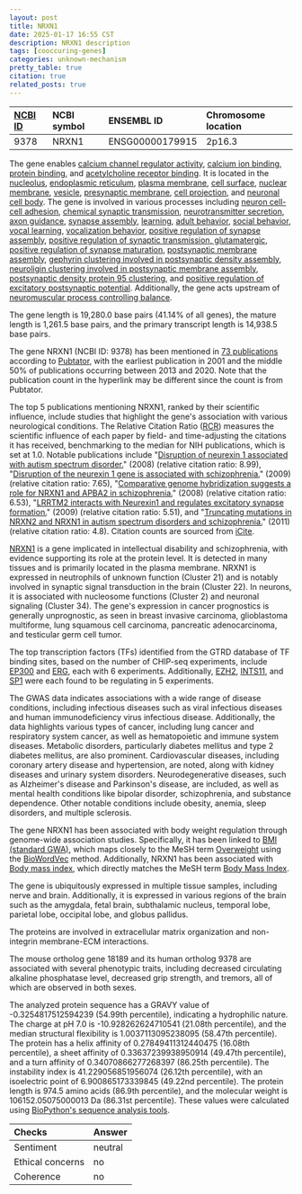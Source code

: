 ```yaml
---
layout: post
title: NRXN1
date: 2025-01-17 16:55 CST
description: NRXN1 description
tags: [cooccuring-genes]
categories: unknown-mechanism
pretty_table: true
citation: true
related_posts: true
---
```




| [NCBI ID](https://www.ncbi.nlm.nih.gov/gene/9378) | NCBI symbol | ENSEMBL ID | Chromosome location |
| :-------- | :------- | :-------- | :------- |
| 9378  | NRXN1 | ENSG00000179915 | 2p16.3 |



The gene enables [calcium channel regulator activity](https://amigo.geneontology.org/amigo/term/GO:0005246), [calcium ion binding](https://amigo.geneontology.org/amigo/term/GO:0005509), [protein binding](https://amigo.geneontology.org/amigo/term/GO:0005515), and [acetylcholine receptor binding](https://amigo.geneontology.org/amigo/term/GO:0033130). It is located in the [nucleolus](https://amigo.geneontology.org/amigo/term/GO:0005730), [endoplasmic reticulum](https://amigo.geneontology.org/amigo/term/GO:0005783), [plasma membrane](https://amigo.geneontology.org/amigo/term/GO:0005886), [cell surface](https://amigo.geneontology.org/amigo/term/GO:0009986), [nuclear membrane](https://amigo.geneontology.org/amigo/term/GO:0031965), [vesicle](https://amigo.geneontology.org/amigo/term/GO:0031982), [presynaptic membrane](https://amigo.geneontology.org/amigo/term/GO:0042734), [cell projection](https://amigo.geneontology.org/amigo/term/GO:0042995), and [neuronal cell body](https://amigo.geneontology.org/amigo/term/GO:0043025). The gene is involved in various processes including [neuron cell-cell adhesion](https://amigo.geneontology.org/amigo/term/GO:0007158), [chemical synaptic transmission](https://amigo.geneontology.org/amigo/term/GO:0007268), [neurotransmitter secretion](https://amigo.geneontology.org/amigo/term/GO:0007269), [axon guidance](https://amigo.geneontology.org/amigo/term/GO:0007411), [synapse assembly](https://amigo.geneontology.org/amigo/term/GO:0007416), [learning](https://amigo.geneontology.org/amigo/term/GO:0007612), [adult behavior](https://amigo.geneontology.org/amigo/term/GO:0030534), [social behavior](https://amigo.geneontology.org/amigo/term/GO:0035176), [vocal learning](https://amigo.geneontology.org/amigo/term/GO:0042297), [vocalization behavior](https://amigo.geneontology.org/amigo/term/GO:0071625), [positive regulation of synapse assembly](https://amigo.geneontology.org/amigo/term/GO:0051965), [positive regulation of synaptic transmission, glutamatergic](https://amigo.geneontology.org/amigo/term/GO:0051968), [positive regulation of synapse maturation](https://amigo.geneontology.org/amigo/term/GO:0090129), [postsynaptic membrane assembly](https://amigo.geneontology.org/amigo/term/GO:0097104), [gephyrin clustering involved in postsynaptic density assembly](https://amigo.geneontology.org/amigo/term/GO:0097116), [neuroligin clustering involved in postsynaptic membrane assembly](https://amigo.geneontology.org/amigo/term/GO:0097118), [postsynaptic density protein 95 clustering](https://amigo.geneontology.org/amigo/term/GO:0097119), and [positive regulation of excitatory postsynaptic potential](https://amigo.geneontology.org/amigo/term/GO:2000463). Additionally, the gene acts upstream of [neuromuscular process controlling balance](https://amigo.geneontology.org/amigo/term/GO:0050885).


The gene length is 19,280.0 base pairs (41.14% of all genes), the mature length is 1,261.5 base pairs, and the primary transcript length is 14,938.5 base pairs.


The gene NRXN1 (NCBI ID: 9378) has been mentioned in [73 publications](https://pubmed.ncbi.nlm.nih.gov/?term=%22NRXN1%22) according to [Pubtator](https://academic.oup.com/nar/article/47/W1/W587/5494727), with the earliest publication in 2001 and the middle 50% of publications occurring between 2013 and 2020. Note that the publication count in the hyperlink may be different since the count is from Pubtator.


The top 5 publications mentioning NRXN1, ranked by their scientific influence, include studies that highlight the gene's association with various neurological conditions. The Relative Citation Ratio ([RCR](https://journals.plos.org/plosbiology/article?id=10.1371/journal.pbio.1002541)) measures the scientific influence of each paper by field- and time-adjusting the citations it has received, benchmarking to the median for NIH publications, which is set at 1.0. Notable publications include "[Disruption of neurexin 1 associated with autism spectrum disorder.](https://pubmed.ncbi.nlm.nih.gov/18179900)" (2008) (relative citation ratio: 8.99), "[Disruption of the neurexin 1 gene is associated with schizophrenia.](https://pubmed.ncbi.nlm.nih.gov/18945720)" (2009) (relative citation ratio: 7.65), "[Comparative genome hybridization suggests a role for NRXN1 and APBA2 in schizophrenia.](https://pubmed.ncbi.nlm.nih.gov/17989066)" (2008) (relative citation ratio: 6.53), "[LRRTM2 interacts with Neurexin1 and regulates excitatory synapse formation.](https://pubmed.ncbi.nlm.nih.gov/20064388)" (2009) (relative citation ratio: 5.51), and "[Truncating mutations in NRXN2 and NRXN1 in autism spectrum disorders and schizophrenia.](https://pubmed.ncbi.nlm.nih.gov/21424692)" (2011) (relative citation ratio: 4.8). Citation counts are sourced from [iCite](https://icite.od.nih.gov).


[NRXN1](https://www.proteinatlas.org/ENSG00000179915-NRXN1) is a gene implicated in intellectual disability and schizophrenia, with evidence supporting its role at the protein level. It is detected in many tissues and is primarily located in the plasma membrane. NRXN1 is expressed in neutrophils of unknown function (Cluster 21) and is notably involved in synaptic signal transduction in the brain (Cluster 22). In neurons, it is associated with nucleosome functions (Cluster 2) and neuronal signaling (Cluster 34). The gene's expression in cancer prognostics is generally unprognostic, as seen in breast invasive carcinoma, glioblastoma multiforme, lung squamous cell carcinoma, pancreatic adenocarcinoma, and testicular germ cell tumor.


The top transcription factors (TFs) identified from the GTRD database of TF binding sites, based on the number of CHIP-seq experiments, include [EP300](https://www.ncbi.nlm.nih.gov/gene/2033) and [ERG](https://www.ncbi.nlm.nih.gov/gene/2078), each with 6 experiments. Additionally, [EZH2](https://www.ncbi.nlm.nih.gov/gene/2146), [INTS11](https://www.ncbi.nlm.nih.gov/gene/54973), and [SP1](https://www.ncbi.nlm.nih.gov/gene/6667) were each found to be regulating in 5 experiments.



The GWAS data indicates associations with a wide range of disease conditions, including infectious diseases such as viral infectious diseases and human immunodeficiency virus infectious disease. Additionally, the data highlights various types of cancer, including lung cancer and respiratory system cancer, as well as hematopoietic and immune system diseases. Metabolic disorders, particularly diabetes mellitus and type 2 diabetes mellitus, are also prominent. Cardiovascular diseases, including coronary artery disease and hypertension, are noted, along with kidney diseases and urinary system disorders. Neurodegenerative diseases, such as Alzheimer's disease and Parkinson's disease, are included, as well as mental health conditions like bipolar disorder, schizophrenia, and substance dependence. Other notable conditions include obesity, anemia, sleep disorders, and multiple sclerosis.


The gene NRXN1 has been associated with body weight regulation through genome-wide association studies. Specifically, it has been linked to [BMI (standard GWA)](https://pubmed.ncbi.nlm.nih.gov/37106081), which maps closely to the MeSH term [Overweight](https://meshb.nlm.nih.gov/record/ui?ui=D050177) using the [BioWordVec](https://www.nature.com/articles/s41597-019-0055-0) method. Additionally, NRXN1 has been associated with [Body mass index](https://pubmed.ncbi.nlm.nih.gov/30239722), which directly matches the MeSH term [Body Mass Index](https://meshb.nlm.nih.gov/record/ui?ui=D015992).


The gene is ubiquitously expressed in multiple tissue samples, including nerve and brain. Additionally, it is expressed in various regions of the brain such as the amygdala, fetal brain, subthalamic nucleus, temporal lobe, parietal lobe, occipital lobe, and globus pallidus.


The proteins are involved in extracellular matrix organization and non-integrin membrane-ECM interactions.


The mouse ortholog gene 18189 and its human ortholog 9378 are associated with several phenotypic traits, including decreased circulating alkaline phosphatase level, decreased grip strength, and tremors, all of which are observed in both sexes.


The analyzed protein sequence has a GRAVY value of -0.3254817512594239 (54.99th percentile), indicating a hydrophilic nature. The charge at pH 7.0 is -10.928262624710541 (21.08th percentile), and the median structural flexibility is 1.0037113095238095 (58.47th percentile). The protein has a helix affinity of 0.27849411312440475 (16.08th percentile), a sheet affinity of 0.33637239938950914 (49.47th percentile), and a turn affinity of 0.34070866277268397 (86.25th percentile). The instability index is 41.229056851956074 (26.12th percentile), with an isoelectric point of 6.900865173339845 (49.22nd percentile). The protein length is 974.5 amino acids (86.9th percentile), and the molecular weight is 106152.05075000013 Da (86.31st percentile). These values were calculated using [BioPython's sequence analysis tools](https://biopython.org/docs/1.75/api/Bio.SeqUtils.ProtParam.html).





| Checks    | Answer |
| :-------- | :------- |
| Sentiment  | neutral   |
| Ethical concerns | no     |
| Coherence    | no    |